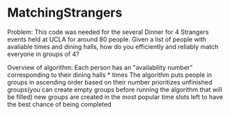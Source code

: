 # MatchingStrangers
Problem:
This code was needed for the several Dinner for 4 Strangers events held at UCLA for around 80 people. Given a list of people with avaliable times and dining halls, how do you efficiently and reliably match everyone in groups of 4?


Overview of algorithm:
Each person has an "availability number" corresponding to their dining halls * times
The algorithm puts people in groups in ascending order based on their number
  prioritizes unfinished groups(you can create empty groups before running the algorithm that will be filled)
  new groups are created in the most popular time slots left to have the best chance of being completed
